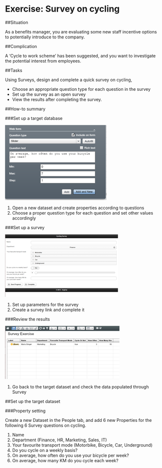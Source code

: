# Exercise: Survey on cycling

##Situation

As a benefits manager, you are evaluating some new staff incentive options to potentially introduce to the company.

##Complication

A ‘Cycle to work scheme’ has been suggested, and you want to investigate the potential interest from employees.

##Tasks

Using Surveys, design and complete a quick survey on cycling,
* Choose an appropriate question type for each question in the survey
* Set up the survey as an open survey
* View the results after completing the survey.

##How-to summary

###Set up a target database

![](6A-017.targetdatabase.png)

1. Open a new dataset and create properties according to questions 
2. Choose a proper question type for each question and set other values accordingly

###Set up a survey

![](6A-018.setupsurvey.png)

1. Set up parameters for the survey 
2. Create a survey link and complete it 

###Review the results

![](6A-019.reviewresults.png)

1. Go back to the target dataset and check the data populated through Survey

##Set up the target dataset

###Property setting

Create a new Dataset in the People tab, and add 6 new Properties for the following 6 Survey questions on cycling.

1. Name
2. Department (Finance, HR, Marketing, Sales, IT)
3. Your favourite transport mode (Motorbike, Bicycle, Car, Underground)
4. Do you cycle on a weekly basis?
5. On average, how often do you use your bicycle per week?
6. On average, how many KM do you cycle each week?


